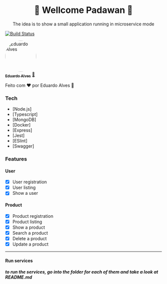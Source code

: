<h1 align="center">🚀 Wellcome Padawan 🚀</h1>
<p align="center">The idea is to show a small application running in microservice mode</p>

[![Build Status](https://travis-ci.org/joemccann/dillinger.svg?branch=master)](https://github.com/codespoa/generic_store_microservice)

<a href="https://github.com/codespoa">
 <img style="border-radius: 50%;" src="https://avatars.githubusercontent.com/u/44246348?s=400&u=41a7b5a1ad633afa96b379c391d28691cfaa9811&v=4" width="100px;" alt="Eduardo Alves"/>
 <br />
 <sub><b>Eduardo Alves</b></sub></a> <a href="https://github.com/codespoa" title="Eduardo Alves">🚀</a>

Feito com ❤️ por Eduardo Alves 👋

### Tech

- [Node.js]
- [Typescript]
- [MongoDB]
- [Docker]
- [Express]
- [Jest]
- [ESlint]
- [Swagger]

### Features

#### User

- [x] User registration
- [x] User listing
- [x] Show a user

#### Product

- [x] Product registration
- [x] Product listing
- [x] Show a product
- [x] Search a product
- [x] Delete a product
- [x] Update a product

---

#### Run services

##### to run the services, go into the folder for each of them and take a look at README.md
